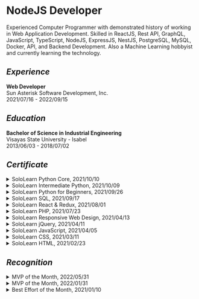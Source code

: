 # NodeJS Developer
Experienced Computer Programmer with demonstrated history of working in Web Application Development. Skilled in ReactJS, Rest API, GraphQL, JavaScript, TypeScript, NodeJS, ExpressJS, NestJS, PostgreSQL, MySQL, Docker, API, and Backend Development. Also a Machine Learning hobbyist and currently learning the technology.

## _Experience_
**Web Developer** <br />
Sun Asterisk Software Development, Inc. <br /> 
2021/07/16 - 2022/09/15

## _Education_
**Bachelor of Science in Industrial Engineering** <br />
Visayas State University - Isabel <br />
2013/06/03 - 2018/07/02 

## _Certificate_
<details>
<summary>SoloLearn Python Core, 2021/10/10</summary>

![f54a0269-af3c-4dff-9a59-65b474e39986](https://user-images.githubusercontent.com/69438999/194219648-6de9bf7a-95c7-4e03-b5b9-af2668385a9b.png)

</details>

<details>
<summary>SoloLearn Intermediate Python, 2021/10/09</summary>

![58080b8b-a98f-4687-9f3e-3878cf7d41e8](https://user-images.githubusercontent.com/69438999/194219534-45ab93fb-b9f6-4eda-b558-3fea0ec32214.png)

</details>

<details>
<summary>SoloLearn Python for Beginners, 2021/09/26</summary>

![e7e399e0-3f5e-4fcf-84a9-7db4ec15a8a6](https://user-images.githubusercontent.com/69438999/194219390-0d5a4d4f-f36b-4e08-a680-f29cea5b0172.png)

</details>

<details>
<summary>SoloLearn SQL, 2021/09/17</summary>

![2575a908-fa60-45c1-a269-c24c3dfa4204](https://user-images.githubusercontent.com/69438999/194219240-bf76cc0d-bb8f-4226-8f90-2f6dbc1d1523.png)

</details>

<details>
<summary>SoloLearn React & Redux, 2021/08/01</summary>

![dfda3de2-8606-44c8-9605-81ea2cc7ce3c](https://user-images.githubusercontent.com/69438999/194219048-36b3bd8f-a141-45fe-a516-f78a6fe8b295.png)

</details>

<details>
<summary>SoloLearn PHP, 2021/07/23</summary>
  
![2a637c36-a0f5-4ca3-b2c5-66c626e5634a](https://user-images.githubusercontent.com/69438999/194218910-757e9f2c-ca73-4391-9beb-36fd76461b9d.png)

</details>

<details>
<summary>SoloLearn Responsive Web Design, 2021/04/13</summary>
  
![b726354e-3f36-4e0f-9e1a-892cbb4bfb1b](https://user-images.githubusercontent.com/69438999/194218558-ef002330-38aa-40a0-85b9-ab1dfc7b5d61.png)

</details>

<details>
<summary>SoloLearn jQuery, 2021/04/11</summary>
  
![e504b6da-fe6e-424a-8595-3220edde0385](https://user-images.githubusercontent.com/69438999/194218739-bcdb0e04-7536-48ef-9f47-ca13df27cbdb.png)

</details>

<details>
<summary>SoloLearn JavaScript, 2021/04/05</summary>

![d6d8ee0d-f5e8-4afd-baf5-875411d231f1](https://user-images.githubusercontent.com/69438999/194218283-9c18b763-e0c2-4306-8d10-a1972d0edbb7.png)

</details>

<details>
<summary>SoloLearn CSS, 2021/03/11</summary>

![ef60e01d-2be4-40d3-b1a2-6480a2471dfc](https://user-images.githubusercontent.com/69438999/194218140-f7602a50-58b8-415b-b152-c0d361fd98f7.png)

</details>

<details>
<summary>SoloLearn HTML, 2021/02/23</summary>

![cert-CT-MKBL8ITD](https://user-images.githubusercontent.com/69438999/194217222-9b72d174-f4bd-4a89-bbf6-9ae2636bb872.jpg)

</details>

## _Recognition_
<details>
<summary>MVP of the Month, 2022/05/31</summary>

![Recognition_ MVP of the Month - May 2022](https://user-images.githubusercontent.com/69438999/194123757-73592c7b-bf95-4f2d-89a8-8bbeac2a534a.png)

</details>

<details>
<summary>MVP of the Month, 2022/01/31</summary>

![Recognition_ MVP of the Month - January 2022-1](https://user-images.githubusercontent.com/69438999/194123565-0ef2cc28-cc17-4b23-9c9a-c5e8b8717e6b.png)

</details>

<details>
<summary>Best Effort of the Month, 2021/01/10</summary>
  
![Recognition_ Best Effort of the Month - December 2021-1](https://user-images.githubusercontent.com/69438999/194122095-802782b4-5fc0-4a5b-bac8-abfcfb1e812b.png)

</details>

